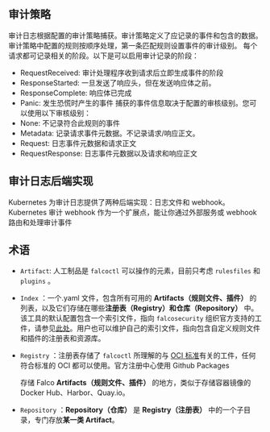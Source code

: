 ## 审计策略
审计日志根据配置的审计策略捕获。审计策略定义了应记录的事件和包含的数据。审计策略中配置的规则按顺序处理，第一条匹配规则设置事件的审计级别。
每个请求都可记录相关的阶段。以下是可以启用审计记录的阶段：
+ RequestReceived: 审计处理程序收到请求后立即生成事件的阶段
+ ResponseStarted: 一旦发送了响应头，但在发送响应体之前。
+ ResponseComplete: 响应体已完成
+ Panic: 发生恐慌时产生的事件
捕获的事件信息取决于配置的审核级别。您可以使用以下审核级别：
+ None: 不记录符合此规则的事件
+ Metadata: 记录请求事件元数据。不记录请求/响应正文。
+ Request: 日志事件元数据和请求正文
+ RequestResponse: 日志事件元数据以及请求和响应正文

## 审计日志后端实现
Kubernetes 为审计日志提供了两种后端实现：日志文件和 webhook。Kubernetes 审计 webhook 作为一个扩展点，能让你通过外部服务或 webhook  路由和处理审计事件

## 术语

+ `Artifact`: 人工制品是 `falcoctl` 可以操作的元素，目前只考虑 `rulesfiles` 和 `plugins` 。

+ `Index` ：一个.yaml 文件，包含所有可用的 **Artifacts（规则文件、插件）** 的列表，以及它们存储在哪些**注册表（Registry）和仓库（Repository）** 中。该工具的默认配置包含一个索引文件，指向 `falcosecurity` 组织官方支持的工件，请参见[此处](https://github.com/falcosecurity/falcoctl/blob/gh-pages/index.yaml)。用户也可以维护自己的索引文件，指向包含自定义规则文件和插件的注册表和资源库。

+ `Registry` ：注册表存储了 `falcoctl` 所理解的与 [OCI 标准](https://opencontainers.org/)有关的工件，任何符合标准的 OCI 都可以使用。官方注册中心使用 Github Packages

  存储 Falco **Artifacts（规则文件、插件）** 的地方，类似于存储容器镜像的 Docker Hub、Harbor、Quay.io。

+ `Repository` ：**Repository（仓库）** 是 **Registry（注册表）** 中的一个子目录，专门存放**某一类 Artifact**。
